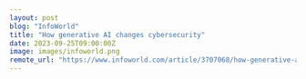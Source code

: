 ```yaml
---
layout: post
blog: "InfoWorld"
title: "How generative AI changes cybersecurity"
date: 2023-09-25T09:00:00Z
image: images/infoworld.png
remote_url: "https://www.infoworld.com/article/3707068/how-generative-ai-changes-cybersecurity.html#tk.rss_applicationdevelopment"
---
```

